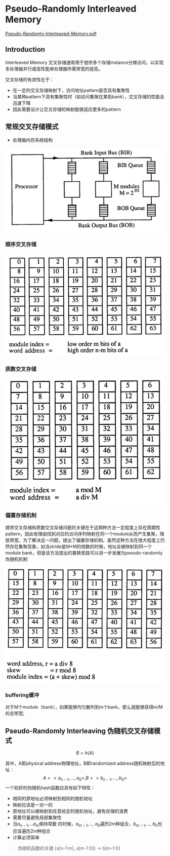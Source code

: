 # Pseudo-Randomly Interleaved Memory 

[Pseudo-Randomly-Interleaved-Memory.pdf](./docs/Pseudo-Randomly-Interleaved-Memory.pdf)

## Introduction

Interleaved Memory 交叉存储通常用于提供多个存储instance分摊访问，以实现多处理器并行或高性能单处理器所需带宽的提高。

交叉存储的有效性在于：

- 在一定的交叉存储映射下，访问地址pattern是否具有集聚性
- 当某种pattern下具有集聚性时（如访问集聚在某些bank），交叉存储的性能会迅速下降
- 因此需要设计让交叉存储的映射能够适应更多的pattern

## 常规交叉存储模式

- 处理器内存系统结构

![](./assets/image-20220902105454801.png)

### 顺序交叉存储

![](./assets/image-20220902101111742.png)

### 质数交叉存储

![](./assets/image-20220902101050243.png)

### 偏置存储机制

顺序交叉存储和质数交叉存储问题的关键在于这两种方法一定程度上存在周期性pattern，因此有理由找到对应的访问序列映射在同一个module从而产生集聚，降低带宽。为了解决这一问题，提出了偏置存储机制。虽然这种方法在很大程度上仍然存在集聚现象，如当stride是M*M的倍数的时候，地址会被映射到同一个module bank，但是该方法提出的置换思路可以进一步发展为pseudo-randomly伪随机机制

![](./assets/image-20220902101013806.png)

### buffering缓冲

对于M个module（bank），如果能够均匀散列到m个bank，那么就能够获得m/M的总带宽;

## Pseudo-Randomly Interleaving 伪随机交叉存储模式

$$
B=h(A)
$$

其中，A即physical address物理地址，B即randomized address随机映射后的地址：
$$
A=<{a}_{n-1},...,a_0>,
B=<b_{n-1},...,b_0>
$$
一个较好的伪随机hash函数应具有如下特性：

- 相同的原地址必须映射到相同的随机地址
- 映射应该是一对一的
- 原地址可以被映射到任意给定的随机地址，避免存储的浪费
- 需要尽量避免局部集聚性
- 当$a_{n-1}$,…$a_m$保持常数 的时候，$a_{m-1}$,…, $a_0$遍历2m种组合，$b_{m-1}$,…, $b_0$也应该遍历2m种组合
- 计算必须简单

> 伪随机函数的关键 {a[n-1:m], a[m-1:0]}  -> b[m-1:0]